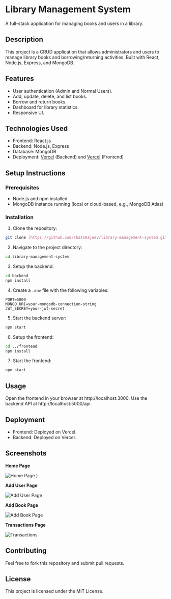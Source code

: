 # Library Management System

A full-stack application for managing books and users in a library.

## Description

This project is a CRUD application that allows administrators and users to manage library books and borrowing/returning activities. Built with React, Node.js, Express, and MongoDB.

## Features

* User authentication (Admin and Normal Users).
* Add, update, delete, and list books.
* Borrow and return books.
* Dashboard for library statistics.
* Responsive UI.

## Technologies Used

* Frontend: React.js
* Backend: Node.js, Express
* Database: MongoDB
* Deployment: [Vercel](https://library-management-system-frontend-theta.vercel.app/) (Backend) and [Vercel](https://library-management-system-backend-mu.vercel.app/) (Frontend)

## Setup Instructions

### Prerequisites

* Node.js and npm installed
* MongoDB instance running (local or cloud-based, e.g., MongoDB Atlas)

### Installation

1. Clone the repository:

```bash
git clone [https://github.com/ThatsRajeev/library-management-system.git](https://github.com/thatsrajeev/library-management-system.git)
````

2.  Navigate to the project directory:

<!-- end list -->

```bash
cd library-management-system
```

3.  Setup the backend:

<!-- end list -->

```bash
cd backend
npm install
```

4.  Create a `.env` file with the following variables:

<!-- end list -->

```
PORT=5000
MONGO_URI=your-mongodb-connection-string
JWT_SECRET=your-jwt-secret
```

5.  Start the backend server:

<!-- end list -->

```bash
npm start
```

6.  Setup the frontend:

<!-- end list -->

```bash
cd ../frontend
npm install
```

7.  Start the frontend:

<!-- end list -->

```bash
npm start
```

## Usage

Open the frontend in your browser at http://localhost:3000.
Use the backend API at http://localhost:5000/api.

## Deployment

  * Frontend: Deployed on Vercel.
  * Backend: Deployed on Vercel.

## Screenshots

**Home Page**

![Home Page](https://github.com/user-attachments/assets/a2adf1bf-5c3e-4c42-8406-da2e32b05252)
)  

**Add User Page**

![Add User Page](https://github.com/user-attachments/assets/6168054a-8377-47a5-863a-3e47e140a328)
 


**Add Book Page**

![Add Book Page](https://github.com/user-attachments/assets/04c2c56d-2861-425b-be63-59ef4a27e703)


**Transactions Page**

![Transactions](https://github.com/user-attachments/assets/85cbfd4f-8520-4f14-9b9f-d5f36f3fdf32)


## Contributing

Feel free to fork this repository and submit pull requests.

## License

This project is licensed under the MIT License.
